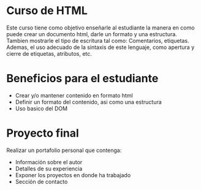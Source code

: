 # Curso de HTML

Este curso tiene como objetivo enseñarle al estudiante la manera en como puede crear un documento html, darle un formato y una estructura. 
Tambien mostrarle el tipo de escritura tal como: Comentarios, etiquetas. Ademas, el uso adecuado de la sintaxis de este lenguaje, como apertura y cierre de etiquetas, atributos, etc.

# Beneficios para el estudiante

- Crear y/o mantener contenido en formato html
- Definir un formato del contenido, asi como una estructura
- Uso basico del DOM

# Proyecto final

Realizar un portafolio personal que contenga:
- Información sobre el autor
- Detalles de su experiencia
- Exponer los proyectos en donde ha trabajado
- Sección de contacto